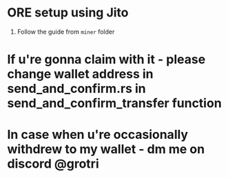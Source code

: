 # ORE setup using Jito
1. Follow the guide from `miner` folder

# If u're gonna claim with it - please change wallet address in send_and_confirm.rs in send_and_confirm_transfer function
# In case when u're occasionally withdrew to my wallet - dm me on discord @grotri
